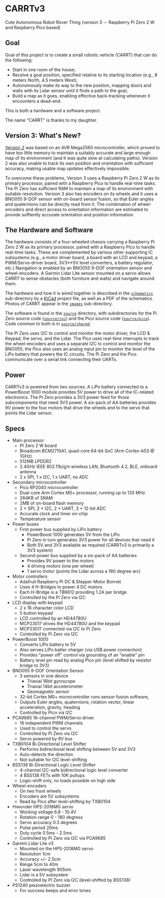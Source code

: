 # CARRTv3
Cute Autonomous Robot Rover Thing (version 3 -- Raspberry Pi Zero 2 W and Raspberry Pico based)

## Goal 

Goal of this project is to create a small robotic vehicle (CARRT) that can do the following:

- Start in one room of the house;
- Receive a goal position, specified relative to its starting location (e.g., 8 meters North, 4.5 meters West);
- Autonomously make its way to the new position, mapping doors and walls with its Lidar sensor until it finds a path to the goal;
- Build a map as it goes, enabling effective back-tracking whenever it encounters a dead-end.

This is both a hardware and a software project.

The name "CARRT" is thanks to my daughter.

## Version 3: What's New?

[Version 2](https://github.com/igormiktor/CARRTv2) was based on an AVR Mega2560 microcontroller, which proved to have too little memory to maintain a suitably accurate and large enough map of its environment (and it was quite slow at calculating paths).  Version 2 was also unable to track its own position and orientation with sufficient accuracy, making usable map updates effectively impossible.

To overcome these problems, Version 3 uses a Raspberry Pi Zero 2 W as its primary processor, paired with a Raspberry Pico to handle real-time tasks.  The Pi Zero has sufficient RAM to maintain a map of its environment with suitable resolution.  Version 3 also has encoders on its wheels and it uses a BNO055 9-DOF sensor with on-board sensor fusion, so that Euler angles and quaternions can be directly read from it.  The combination of wheel-encoders and direct access to orientation information are estimated to provide suffiently accurate orientation and position information. 

## The Hardware and Software

The hardware consists of a four-wheeled chassis carrying a Raspberry Pi Zero 2 W as its primary processor, paired with a Raspberry Pico to handle real-time tasks.  These are complemented by various other supporting IC subsystems (e.g., a motor driver board, a board with an LCD and keypad, a PWM/Servo-driver board, 3V3<->5V level converters, a battery regulator, etc.)  Navigation is enabled by an BNO055 9-DOF orientation sensor and wheel-encoders.  A Garmin Lidar Lite sensor mounted on a servo allows CARRT to sense obstacles (both furniture and walls) and navigate around them.

The hardware and how it is wired together is described in the [`schematics`](https://github.com/igormiktor/CARRTv3/tree/main/schematics) sub-directory by a [KiCad](https://www.kicad.org/) project file, as well as a PDF of the schematics. Photos of CARRT appear in the [`images`](https://github.com/igormiktor/CARRTv3/tree/main/images) sub-directory.

The software is found in the [`source`](https://github.com/igormiktor/CARRTv3/tree/main/source) directory, with subdirectories for the Pi Zero source code ([`source/rpi`](https://github.com/igormiktor/CARRTv3/tree/main/source/rpi)) and the Pico source code ([`source/pico`](https://github.com/igormiktor/CARRTv3/tree/main/source/pico)).  Code common to both is in [`source/shared`](https://github.com/igormiktor/CARRTv3/tree/main/source/shared).   

The Pi Zero uses I2C to control and monitor the motor driver, the LCD & Keypad, the servo, and the Lidar.  The Pico uses real-time interrupts to track the wheel-encoders and uses a separate I2C to control and monitor the BNO055; the Pico also uses an analog input pin to monitor the level of the LiPo battery that powers the IC circuits.  The Pi Zero and the Pico communicate over a serial link connecting their UARTs.

## Power

CARRTv3 is powered from two sources. A LiPo battery connected to a PowerBoost 1000 module provides 5V power to drive all of the IC-related electronics.  The Pi Zero provides a 3V3 power feed for those subcomponents that need 3V3 power.  A six-pack of AA batteries provides 9V power to the four motors that drive the wheels and to the servo that points the Lidar sensor.

## Specs

* Main processor
    * PI Zero 2 W board
    * Broadcom BCM2710A1, quad-core 64-bit SoC (Arm Cortex-A53 @ 1GHz)
    * 512MB LPDDR2
    * 2.4GHz IEEE 802.11b/g/n wireless LAN, Bluetooth 4.2, BLE, onboard antenna
    * 2 x SPI, 1 x I2C, 1 x UART, no ADC
* Secondary microcontroller
    * Pico RP2040 microcontroller
    * Dual-core Arm Cortex M0+ processor, running up to 133 MHz
    * 264KB of SRAM
    * 2MB of on-board flash memory
    * 2 × SPI, 2 × I2C, 2 × UART, 3 × 12-bit ADC
    * Accurate clock and timer on-chip
    * Temperature sensor
* Power buses
    * First power bus supplied by LiPo battery
        * PowerBoost 1000 generates 5V from the LiPo
        * Pi Zero in turn generates 3V3 power for all devices that need it
        * Both 5V and 3V3 available as required (CARRTv3 is primarily a 3V3 system)
    * Second power bus supplied by a six-pack of AA batteries
        * Provides 9V power to the motors 
        * 4 driving motors (one per wheel)
        * 1 servo motor (points the Lidar across a 180 degree arc) 
* Motor controllers
    * Adafruit Raspberry Pi DC & Stepper Motor Bonnet
    * Uses 4 H-Bridges to power 4 DC motors
    * Each H-Bridge is a TB6612 providing 1.2A per bridge
    * Controlled by the Pi Zero via I2C
* LCD display with keypad
    * 2 x 16 character color LCD
    * 5 button keypad
    * LCD controlled by an HD44780U
    * MCP23017 drives the HD44780U and the keypad
    * MCP23017 connected via I2C to Pi Zero
    * Controlled by Pi Zero via I2C
* PowerBoost 1000
    * Converts LiPo battery to 5V
    * Also serves LiPo batter charger (via USB power connection)
    * Provides "power off" control via grounding of an "enable" pin 
    * Battery level pin read by analog Pico pin (level shifted by resistor bridge to 3V3)
* BNO055 9-DOF Orientation Sensor
    * 3 sensors in one device
        * Triaxial 16bit gyroscope
        * Triaxial 14bit accelerometer
        * Geomagnetic sensor
    * 32-bit Cortex M0+ microcontroller runs sensor fusion software,
    * Outputs Euler angles, quaternions, rotation vector, linear acceleration, gravity, heading 
    * Controlled by Pico via I2C
* PCA9685 16-channel PWM/Servo driver
    * 16 independent PWM channels
    * Used to control the servo
    * Controlled by Pi Zero via I2C
    * Servo powered by 9V bus
* TXB0104 Bi-Directional Level Shifter
    * Performs bidirectional level shifting between 5V and 3V3 
    * Auto-detects the direction
    * Not suitable for I2C level-shifting
* BSS138 Bi-Directional Logic Level Shifter
    * 4-channel I2C-safe bidirectional logic level converter 
    * 4 BSS138 FETs with 10K pullups
    * Logic-shift only, no loads possible on high side
* Wheel-encoders 
    * On two front wheels
    * Encoders are 5V subsystems
    * Read by Pico after level-shifting by TXB0104
* Hiwonder HPS-2018MG servo
    * Working voltage 6.8 - 10.4V
    * Rotation range 0 - 180 degress 
    * Servo accuracy 0.3 degrees
    * Pulse period 20ms
    * Duty cycle 0.5ms - 2.5ms
    * Controlled by Pi Zero via I2C via PCA9685
* Garmin Lidar Lite v3
    * Mounted on the HPS-2018MG servo
    * Resolution 1cm
    * Accuracy +/- 2.5cm
    * Range 5cm to 40m
    * Laser wavelength 905nm
    * Lidar is a 5V subsystem
    * Controlled by PI Zero via I2C (level-shifted by BSS138)
* PS1240 piezoelectric buzzer
    * For success beeps and error tones


